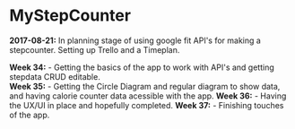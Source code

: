 # MyStepCounter

**2017-08-21:** In planning stage of using google fit API's for making a stepcounter. Setting up Trello and a Timeplan.


**Week 34:** - Getting the basics of the app to work with API's and getting stepdata CRUD editable.  
**Week 35:** - Getting the Circle Diagram and regular diagram to show data, and having calorie counter data acessible with the app.
**Week 36:** - Having the UX/UI in place and hopefully completed.
**Week 37:** - Finishing touches of the app.

